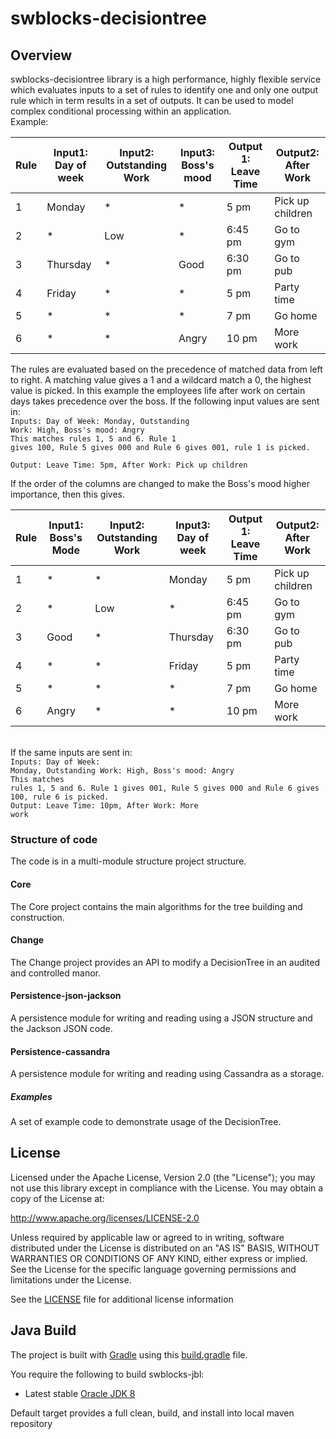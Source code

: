 # swblocks-decisiontree

## Overview

swblocks-decisiontree library is a high performance, highly flexible service which evaluates inputs to a set of rules to identify one and only one output rule which in term results in a set of outputs. It can be used to model complex conditional processing within an application.
<br>Example:

| Rule    | Input1: Day of week | Input2: Outstanding Work | Input3: Boss's mood | Output 1: Leave Time | Output2: After Work |
| ------- | ------------------- | ------------------------ | ------------------- | -------------------- | ------------------- |
| 1       | Monday              |  *                       | *                   | 5 pm                 | Pick up children    | 
| 2       | *                   | Low | * | 6:45 pm | Go to gym |
| 3       | Thursday            | * | Good | 6:30 pm | Go to pub |
| 4 | Friday | * | * | 5 pm | Party time |
| 5 | * | * | * | 7 pm | Go home |
| 6 | * | * | Angry | 10 pm | More work |

The rules are evaluated based on the precedence of matched data from left to right.  A matching value gives a 1 and a wildcard match a 0, the highest value is picked.
In this example the employees life after work on certain days takes precedence over the boss.
If the following input values are sent in:
<br><code>Inputs: Day of Week: Monday, Outstanding Work: High, Boss's mood: Angry
<br>This matches rules 1, 5 and 6. Rule 1 gives 100, Rule 5 gives 000 and Rule 6 gives 001, rule 1 is picked. 
<br>Output: Leave Time: 5pm, After Work: Pick up children
</code><p>
If the order of the columns are changed to make the Boss's mood higher importance, then this gives.

| Rule    | Input1: Boss's Mode | Input2: Outstanding Work | Input3: Day of week | Output 1: Leave Time | Output2: After Work |
| ------- | ------------------- | ------------------------ | ------------------- | -------------------- | ------------------- |
| 1 | * | * | Monday | 5 pm | Pick up children    | 
| 2 | *  | Low | * | 6:45 pm | Go to gym |
| 3 | Good | * | Thursday | 6:30 pm | Go to pub |
| 4 | * | * | Friday | 5 pm | Party time |
| 5 | * | * | * | 7 pm | Go home |
| 6 | Angry | * | * | 10 pm | More work |

<br>If the same inputs are sent in:
<br><code>Inputs: Day of Week: Monday, Outstanding Work: High, Boss's mood: Angry
<br>This matches rules 1, 5 and 6. Rule 1 gives 001, Rule 5 gives 000 and Rule 6 gives 100, rule 6 is picked. 
<br>Output: Leave Time: 10pm, After Work: More work
</code><p>
<p>

### Structure of code
The code is in a multi-module structure project structure.
#### Core
The Core project contains the main algorithms for the tree building and construction.
#### Change
The Change project provides an API to modify a DecisionTree in an audited and controlled manor.
#### Persistence-json-jackson
A persistence module for writing and reading using a JSON structure and the Jackson JSON code.
#### Persistence-cassandra
A persistence module for writing and reading using Cassandra as a storage.
##### Examples
A set of example code to demonstrate usage of the DecisionTree.
<p>

## License

Licensed under the Apache License, Version 2.0 (the "License"); you may not use this library except in compliance with the License. You may obtain a copy of the License at:

http://www.apache.org/licenses/LICENSE-2.0

Unless required by applicable law or agreed to in writing, software distributed under the License is distributed on an "AS IS" BASIS, WITHOUT WARRANTIES OR CONDITIONS OF ANY KIND, either express or implied. See the License for the specific language governing permissions and limitations under the License.

See the [LICENSE](LICENSE) file for additional license information

 
## Java Build

The project is built with [Gradle](http://gradle.org/) using this [build.gradle](build.gradle) file.

You require the following to build swblocks-jbl:

* Latest stable [Oracle JDK 8](http://www.oracle.com/technetwork/java/)

Default target provides a full clean, build, and install into local maven repository

